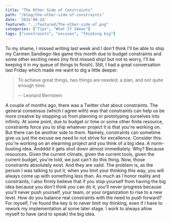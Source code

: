 ```yaml
---
title: "The Other Side of Constraints"
path: "/blog/the-other-side-of-constraints"
date: '2015-08-24'
featured: "../featured/The-other-side-of.png"
categories: ["Tips", "What If Ideas"]
tags: ["constraints", "excuses", "thinking big"]
---
```


To my shame, I missed writing last week and I don't think I'll be able to ship my Carmen Sandiego-like game this month due to budget constraints and some other exciting news (my first missed ship! but not to worry, I'll be keeping it in my queue of things to finish). Still, I had a great conversation last Friday which made me want to dig a little deeper.

> To achieve great things, two things are needed; a plan, and not quite enough time.
>
> -- Leonard Bernstein

A couple of months ago, there was a Twitter chat about constraints. The general consensus (which I agree with) was that constraints can help us be more creative by stopping us from planning or prototyping ourselves into infinity. At some point, due to budget or time or some other finite resource, constraints force you to ship whatever project it is that you're working on. But there can be another side to them. Namely, constraints can sometime give us just the excuse we need to not strive for excellence. Consider this: you're working on an elearning project and you think of a big idea. A norm-busting idea. Andddd it gets shot down almost immediately. Why? Because resources. Given the current climate, given the current tools, given the current budget, you're told, we just can't do this thing. Now, those constraints absolutely exist. And they are valid. The problem is, as the person I was talking to put it, when you limit your thinking this way, you will always come up with something less than. As much as I honor reality and constraints, I also firmly believe that if you stop yourself from having the big idea because you don't think you can do it, you'll never progress because you'll never push yourself, your team, or your organization to rise to a new level. How do you balance real constraints with the need to push forward? For myself, I've found the key is to never limit my thinking, even if I have to rework my implementation at some later stage. I work to always allow myself to have (and to speak) the big idea.
